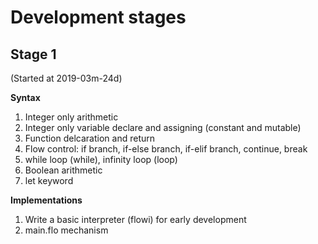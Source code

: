 # Development stages

## Stage 1

(Started at 2019-03m-24d)

**Syntax**
1. Integer only arithmetic
2. Integer only variable declare and assigning (constant and mutable)
3. Function delcaration and return
4. Flow control: if branch, if-else branch, if-elif branch, continue, break
5. while loop (while), infinity loop (loop)
6. Boolean arithmetic 
7. let keyword

**Implementations** 
1. Write a basic interpreter (flowi) for early development
2. main.flo mechanism